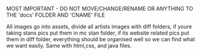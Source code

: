 MOST IMPORTANT - DO NOT MOVE/CHANGE/RENAME OR ANYTHING TO THE 'docs' FOLDER AND 'CNAME' FILE

All images go into assets, divide all artists images with diff folders, if youre taking stans pics put them in mc stan folder, if its website related pics put them in diff folder, everything should be organised well so we can find what we want easily. Same with html,css, and java files.